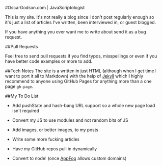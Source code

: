 #OscarGodson.com | JavaScriptologist

This is my site. It's not really a blog since I don't post regularly enough so it's just a list of articles I've written, been interviewed in, or guest blogged.

If you have anything you ever want me to write about send it as a bug request.

##Pull Requests

Feel free to send pull requests if you find typos, misspellings or even if you have better code examples or more to add.

##Tech Notes
The site is a written in just HTML (although when I get time I want to port it all to Markdown) with the help of [Jekyll](https://github.com/mojombo/jekyll) which I highly recommend to anyone using GitHub Pages for anything more than a one page `gh-page`.

##My To Do List

- Add pushState and hash-bang URL support so a whole new page load isn't required

- Convert my JS to use modules and not random bits of JS

- Add images, or better images, to my posts

- Write some more fucking articles

- Have my GitHub repos pull in dynamically

- Convert to node! (once [AppFog](http://appfog.com) allows custom domains)